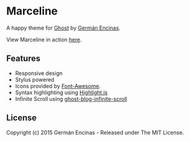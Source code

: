 Marceline
======

A happy theme for [Ghost](https://github.com/tryghost/ghost/) by [Germán Encinas](http://germanencinas.com/).

View Marceline in action [here](http://germanencinas.com/).

## Features

* Responsive design
* Stylus powered
* Icons provided by [Font-Awesome](https://github.com/FortAwesome/Font-Awesome).
* Syntax highlighting using [Highlight.js](https://github.com/isagalaev/highlight.js)
* Infinite Scroll using [ghost-blog-infinite-scroll](https://github.com/bateuanave/ghost-blog-infinite-scroll)

## License

Copyright (c) 2015 Germán Encinas - Released under The MIT License.